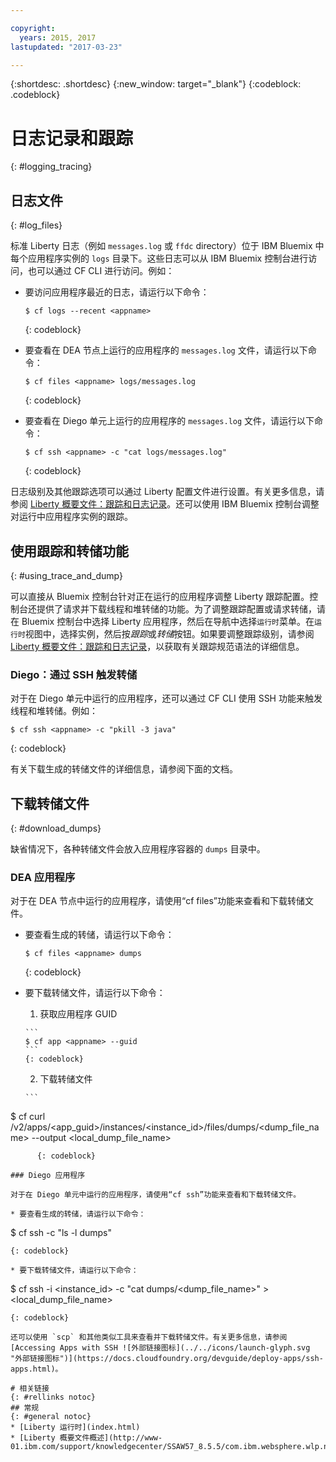 ```yaml
---

copyright:
  years: 2015, 2017
lastupdated: "2017-03-23"

---
```


{:shortdesc: .shortdesc}
{:new_window: target="_blank"}
{:codeblock: .codeblock}

# 日志记录和跟踪
{: #logging_tracing}

## 日志文件
{: #log_files}

标准 Liberty 日志（例如 `messages.log` 或 `ffdc` directory）位于 IBM Bluemix 中每个应用程序实例的 `logs` 目录下。这些日志可以从 IBM Bluemix 控制台进行访问，也可以通过 CF CLI 进行访问。例如：

* 要访问应用程序最近的日志，请运行以下命令：

  ```
  $ cf logs --recent <appname>
  ```
  {: codeblock}

* 要查看在 DEA 节点上运行的应用程序的 `messages.log` 文件，请运行以下命令：

  ```
  $ cf files <appname> logs/messages.log
  ```
  {: codeblock}

* 要查看在 Diego 单元上运行的应用程序的 `messages.log` 文件，请运行以下命令：

  ```
  $ cf ssh <appname> -c "cat logs/messages.log"
  ```
  {: codeblock}

日志级别及其他跟踪选项可以通过 Liberty 配置文件进行设置。有关更多信息，请参阅 [Liberty 概要文件：跟踪和日志记录](http://www.ibm.com/support/knowledgecenter/SSEQTP_liberty/com.ibm.websphere.wlp.doc/ae/rwlp_logging.html)。还可以使用 IBM Bluemix 控制台调整对运行中应用程序实例的跟踪。

## 使用跟踪和转储功能
{: #using_trace_and_dump}

可以直接从 Bluemix 控制台针对正在运行的应用程序调整 Liberty 跟踪配置。控制台还提供了请求并下载线程和堆转储的功能。为了调整跟踪配置或请求转储，请在 Bluemix 控制台中选择 Liberty 应用程序，然后在导航中选择`运行时`菜单。在`运行时`视图中，选择实例，然后按*跟踪*或*转储*按钮。如果要调整跟踪级别，请参阅 [Liberty 概要文件：跟踪和日志记录](http://www.ibm.com/support/knowledgecenter/SSEQTP_liberty/com.ibm.websphere.wlp.doc/ae/rwlp_logging.html)，以获取有关跟踪规范语法的详细信息。

### Diego：通过 SSH 触发转储

对于在 Diego 单元中运行的应用程序，还可以通过 CF CLI 使用 SSH 功能来触发线程和堆转储。例如：

```
$ cf ssh <appname> -c "pkill -3 java"
```
{: codeblock}

有关下载生成的转储文件的详细信息，请参阅下面的文档。

## 下载转储文件
{: #download_dumps}

缺省情况下，各种转储文件会放入应用程序容器的 `dumps` 目录中。

### DEA 应用程序

对于在 DEA 节点中运行的应用程序，请使用“cf files”功能来查看和下载转储文件。

* 要查看生成的转储，请运行以下命令：

  ```
  $ cf files <appname> dumps
  ```
  {: codeblock}

* 要下载转储文件，请运行以下命令：

    1. 获取应用程序 GUID

      ```
      $ cf app <appname> --guid
      ```
      {: codeblock}

    2. 下载转储文件

      ```
$ cf curl /v2/apps/<app_guid>/instances/<instance_id>/files/dumps/<dump_file_name> --output <local_dump_file_name>
```
      {: codeblock}

### Diego 应用程序

对于在 Diego 单元中运行的应用程序，请使用“cf ssh”功能来查看和下载转储文件。

* 要查看生成的转储，请运行以下命令：

  ```
  $ cf ssh <appname> -c "ls -l dumps"
  ```
  {: codeblock}

* 要下载转储文件，请运行以下命令：

  ```
  $ cf ssh <appname> -i <instance_id> -c "cat dumps/<dump_file_name>" > <local_dump_file_name>
  ```
  {: codeblock}

还可以使用 `scp` 和其他类似工具来查看并下载转储文件。有关更多信息，请参阅 [Accessing Apps with SSH ![外部链接图标](../../icons/launch-glyph.svg "外部链接图标")](https://docs.cloudfoundry.org/devguide/deploy-apps/ssh-apps.html)。

# 相关链接
{: #rellinks notoc}
## 常规
{: #general notoc}
* [Liberty 运行时](index.html)
* [Liberty 概要文件概述](http://www-01.ibm.com/support/knowledgecenter/SSAW57_8.5.5/com.ibm.websphere.wlp.nd.doc/ae/cwlp_about.html)
